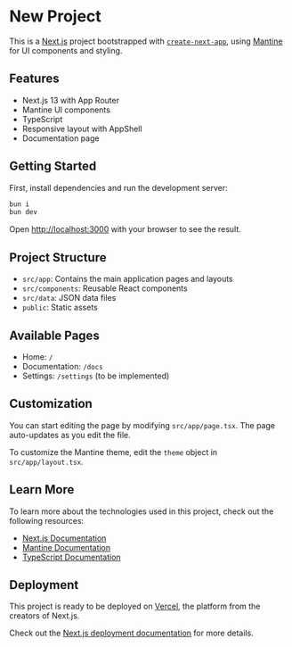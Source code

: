 # New Project

This is a [Next.js](https://nextjs.org/) project bootstrapped with [`create-next-app`](https://github.com/vercel/next.js/tree/canary/packages/create-next-app), using [Mantine](https://mantine.dev/) for UI components and styling.

## Features

- Next.js 13 with App Router
- Mantine UI components
- TypeScript
- Responsive layout with AppShell
- Documentation page

## Getting Started

First, install dependencies and run the development server:

```bash
bun i
bun dev
```

Open [http://localhost:3000](http://localhost:3000) with your browser to see the result.

## Project Structure

- `src/app`: Contains the main application pages and layouts
- `src/components`: Reusable React components
- `src/data`: JSON data files
- `public`: Static assets

## Available Pages

- Home: `/`
- Documentation: `/docs`
- Settings: `/settings` (to be implemented)

## Customization

You can start editing the page by modifying `src/app/page.tsx`. The page auto-updates as you edit the file.

To customize the Mantine theme, edit the `theme` object in `src/app/layout.tsx`.

## Learn More

To learn more about the technologies used in this project, check out the following resources:

- [Next.js Documentation](https://nextjs.org/docs)
- [Mantine Documentation](https://mantine.dev/docs/getting-started/)
- [TypeScript Documentation](https://www.typescriptlang.org/docs/)

## Deployment

This project is ready to be deployed on [Vercel](https://vercel.com/), the platform from the creators of Next.js.

Check out the [Next.js deployment documentation](https://nextjs.org/docs/deployment) for more details.
